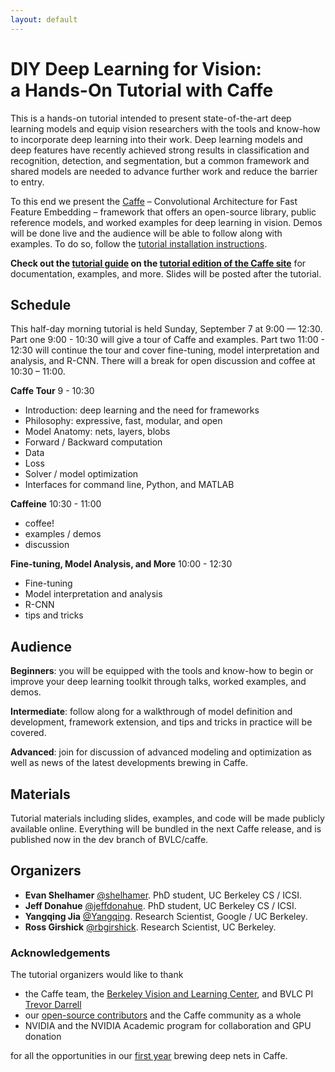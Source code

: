 ```yaml
---
layout: default
---
```

# DIY Deep Learning for Vision: <br> a Hands-On Tutorial with Caffe

This is a hands-on tutorial intended to present state-of-the-art deep learning models and equip vision researchers with the tools and know-how to incorporate deep learning into their work.
Deep learning models and deep features have recently achieved strong results in classification and recognition, detection, and segmentation, but a common framework and shared models are needed to advance further work and reduce the barrier to entry.

To this end we present the [Caffe](http://caffe.berkeleyvision.org) – Convolutional Architecture for Fast Feature Embedding – framework that offers an open-source library, public reference models, and worked examples for deep learning in vision.
Demos will be done live and the audience will be able to follow along with examples.
To do so, follow the [tutorial installation instructions](/installation.html).

**Check out the [tutorial guide](/tutorial) on the [tutorial edition of the Caffe site](/tutorial_index.html)** for documentation, examples, and more.
Slides will be posted after the tutorial.

## Schedule

This half-day morning tutorial is held Sunday, September 7 at 9:00 — 12:30.
Part one 9:00 - 10:30 will give a tour of Caffe and examples.
Part two 11:00 - 12:30 will continue the tour and cover fine-tuning, model interpretation and analysis, and R-CNN.
There will a break for open discussion and coffee at 10:30 – 11:00.

**Caffe Tour** 9 - 10:30

- Introduction: deep learning and the need for frameworks
- Philosophy: expressive, fast, modular, and open
- Model Anatomy: nets, layers, blobs
- Forward / Backward computation
- Data
- Loss
- Solver / model optimization
- Interfaces for command line, Python, and MATLAB

**Caffeine** 10:30 - 11:00

- coffee!
- examples / demos
- discussion

**Fine-tuning, Model Analysis, and More** 10:00 - 12:30

- Fine-tuning
- Model interpretation and analysis
- R-CNN
- tips and tricks

## Audience

**Beginners**: you will be equipped with the tools and know-how to begin or improve your deep learning toolkit through talks, worked examples, and demos.

**Intermediate**: follow along for a walkthrough of model definition and development, framework extension, and tips and tricks in practice will be covered.

**Advanced**: join for discussion of advanced modeling and optimization as well as news of the latest developments brewing in Caffe.

## Materials

Tutorial materials including slides, examples, and code will be made publicly available online.
Everything will be bundled in the next Caffe release, and is published now in the dev branch of BVLC/caffe.

## Organizers

- **Evan Shelhamer** [@shelhamer](https://github.com/shelhamer). PhD student, UC Berkeley CS / ICSI.
- **Jeff Donahue** [@jeffdonahue](https://github.com/jeffdonahue). PhD student, UC Berkeley CS / ICSI.
- **Yangqing Jia** [@Yangqing](https://github.com/Yangqing). Research Scientist, Google / UC Berkeley.
- **Ross Girshick** [@rbgirshick](https://github.com/rbgirshick). Research Scientist, UC Berkeley.


### Acknowledgements

The tutorial organizers would like to thank

- the Caffe team, the [Berkeley Vision and Learning Center](http://bvlc.eecs.berkeley.edu/), and BVLC PI [Trevor Darrell](http://www.eecs.berkeley.edu/~trevor/)
- our [open-source contributors](https://github.com/BVLC/caffe/graphs/contributors) and the Caffe community as a whole
- NVIDIA and the NVIDIA Academic program for collaboration and GPU donation

for all the opportunities in our [first year](https://github.com/BVLC/caffe/commit/c24f3c3f9914ca8fc946e7129acd5fa50c16c65f) brewing deep nets in Caffe.

